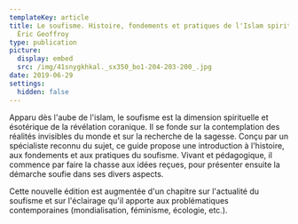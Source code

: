 ```yaml
---
templateKey: article
title: Le soufisme. Histoire, fondements et pratiques de l'Islam spirituel, par
  Éric Geoffroy
type: publication
picture:
  display: embed
  src: /img/41snygkhkal._sx350_bo1-204-203-200_.jpg
date: 2019-06-29
settings:
  hidden: false
---
```

Apparu dès l'aube de l'islam, le soufisme est la dimension spirituelle et ésotérique de la révélation coranique. Il se fonde sur la contemplation des réalités invisibles du monde et sur la recherche de la sagesse. Conçu par un spécialiste reconnu du sujet, ce guide propose une introduction à l'histoire, aux fondements et aux pratiques du soufisme. Vivant et pédagogique, il commence par faire la chasse aux idées reçues, pour présenter ensuite la démarche soufie dans ses divers aspects.

Cette nouvelle édition est augmentée d'un chapitre sur l'actualité du soufisme et sur l'éclairage qu'il apporte aux problématiques contemporaines (mondialisation, féminisme, écologie, etc.).